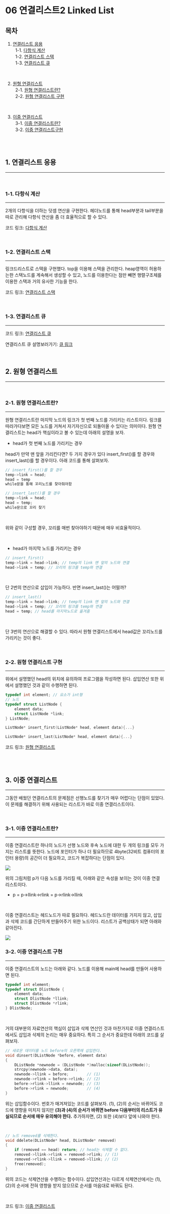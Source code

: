 # 06 연결리스트2 Linked List

## 목차

1. [연결리스트 응용](#1-연결리스트-응용) <br/>
   &nbsp; 1-1. [다항식 계산](#1-1-다항식-계산) <br/>
   &nbsp; 1-2. [연결리스트 스택](#1-2-연결리스트-스택) <br/>
   &nbsp; 1-3. [연결리스트 큐](#1-3-연결리스트-큐) <br/>

<br/>

2. [원형 연결리스트](#2-원형-연결리스트) <br/>
   &nbsp; 2-1. [원형 연결리스트란?](#2-1-원형-연결리스트란) <br/>
   &nbsp; 2-2. [원형 연결리스트 구현](#2-2-원형-연결리스트-구현) <br/>

<br/>

3. [이중 연결리스트](#3-이중-연결리스트) <br/>
   &nbsp; 3-1. [이중 연결리스트란?](#3-1-이중-연결리스트란) <br/>
   &nbsp; 3-2. [이중 연결리스트구현](#3-2-이중-연결리스트-구현) <br/>

<br/><br/>

## 1. 연결리스트 응용

<hr/>

<br/>

### 1-1. 다항식 계산

<hr/>

2개의 다항식을 더하는 덧셈 연산을 구현한다. 헤더노드를 통해 head부분과 tail부분을 따로 관리해 다항식 연산을 좀 더 효율적으로 할 수 있다.

코드 링크: [다항식 계산](https://github.com/pythonstrup/TIL/tree/main/Data-Structure/list/polynomial.c)

<br/>

### 1-2. 연결리스트 스택

<hr/>

링크드리스트로 스택을 구현했다. top을 이용해 스택을 관리한다. heap영역이 허용하는한 스택노드를 계속해서 생성할 수 있고, 노드를 이용한다는 점만 빼면 행렬구조체를 이용한 스택과 거의 유사한 기능을 한다.

코드 링크: [연결리스트 스택](https://github.com/pythonstrup/TIL/tree/main/Data-Structure/list/linkedstack.c)
<br/>

<br/>

### 1-3. 연결리스트 큐

<hr/>

코드 링크: [연결리스트 큐](https://github.com/pythonstrup/TIL/blob/main/Data-Structure/queue/linkedQueue.c)

연결리스트 큐 설명보러가기: [큐 링크](https://github.com/pythonstrup/TIL/blob/main/Data-Structure/04%20queue.md)

<br/>

## 2. 원형 연결리스트

<hr/>

<br/>

### 2-1. 원형 연결리스트란?

<hr/>

원형 연결리스트란 마지막 노드의 링크가 첫 번째 노드를 가리키는 리스트이다. 링크를 따라가다보면 모든 노드를 거쳐서 자기자신으로 되돌아올 수 있다는 의미이다. 원형 연결리스트는 head가 핵심이라고 볼 수 있는데 아래의 설명을 보자.

- head가 첫 번째 노드를 가리키는 경우

head가 만약 맨 앞을 가리킨다면? 두 가지 경우가 있다 insert_first()를 할 경우와 insert_last()를 할 경우이다. 아래 코드를 통해 살펴보자.

```c
// insert_first()를 할 경우
temp->link = head;
head = temp
while문을 통해 꼬리노드를 찾아줘야함
```

```c
// insert_last()를 할 경우
temp->link = head;
head = temp;
while문으로 꼬리 찾기
```

<br/>

위와 같이 구성할 경우, 꼬리를 매번 찾아야하기 때문에 매우 비효율적이다.

<br/>

- head가 마지막 노드를 가리키는 경우

```c
// insert_first()
temp->link = head->link; // temp의 link 맨 앞의 노드와 연결
head->link = temp; // 꼬리의 링크를 temp와 연결
```

<br/>

단 2번의 연산으로 삽입이 가능하다. 반면 insert_last()는 어떨까?

```c
// insert_last()
temp->link = head->link; // temp의 link 맨 앞의 노드와 연결
head->link = temp; // 꼬리의 링크를 temp와 연결
head = temp; // head를 마지막노드로 옮겨줌
```

<br/>

단 3번의 연산으로 해결할 수 있다. 따라서 원형 연결리스트에서 head값은 꼬리노드를 가리키는 것이 좋다.

<br/>

### 2-2. 원형 연결리스트 구현

<hr/>

위에서 설명했던 head의 위치에 유의하여 프로그램을 작성하면 된다. 삽입연산 또한 위에서 설명했던 것과 같이 수행하면 된다.

```c
typedef int element; // 요소가 int형
// 노드
typedef struct ListNode {
	element data;
	struct ListNode *link;
} ListNode;

ListNode* insert_first(ListNode* head, element data){...}

ListNode* insert_last(ListNode* head, element data){...}

```

코드 링크: [원형 연결리스트](https://github.com/pythonstrup/TIL/tree/main/Data-Structure/list/circularList.c)

<br/><br/>

## 3. 이중 연결리스트

<hr/>

그동안 배웠던 연결리스트의 문제점은 선행노드를 찾기가 매우 어렵다는 단점이 있었다. 이 문제를 해결하기 위해 사용되는 리스트가 바로 이중 연결리스트이다.

<br/>

### 3-1. 이중 연결리스트란?

<hr/>

이중 연결리스트란 하나의 노드가 선행 노드와 후속 노드에 대한 두 개의 링크를 모두 가지는 리스트를 뜻한다. 노드에 포인터가 하나 더 필요하므로 4byte(32비트 컴퓨터의 포인터 용량)의 공간이 더 필요하고, 코드가 복잡하다는 단점이 있다.

<img src="img/dlink.jpg">

위의 그림처럼 p가 다음 노드를 가리킬 때, 아래와 같은 속성을 보이는 것이 이중 연결 리스트이다.

- p = p->llink->rlink = p->rlink->llink

<br/>

이중 연결리스트는 헤드노드가 따로 필요하다. 헤드노드란 데이터를 가지지 않고, 삽입과 삭제 코드를 간단하게 만들어주기 위한 노드이다. 리스트가 공백상태가 되면 아래와 같아진다.

<img src="img/headnode.jpg">

<br/>

### 3-2. 이중 연결리스트 구현

<hr/>
이중 연결리스트의 노드는 아래와 같다. 노드를 이용해 main에 head를 만들어 사용하면 된다.

```c
typedef int element;
typedef struct DlistNode {
    element data;
    struct DlistNode *llink;
    struct DlistNode *rlink;
} DlistNode;
```

<br/>

거의 대부분의 자료연산의 핵심이 삽입과 삭제 연산인 것과 마찬가지로 이중 연결리스트에서도 삽입과 삭제의 논리는 매우 중요하다. 특히 그 순서가 중요한데 아래의 코드를 살펴보자.

```c
// 새로운 데이터를 노드 before의 오른쪽에 삽입한다.
void dinsert(DListNode *before, element data)
{
    DListNode *newnode = (DListNode *)malloc(sizeof(DListNode));
    strcpy(newnode->data, data);
    newnode->llink = before;        // (1)
    newnode->rlink = before->rlink; // (2)
    before->rlink->llink = newnode; // (3)
    before->rlink = newnode;        // (4)
}
```

위는 삽입함수이다. 번호가 매겨져있는 코드를 살펴보자. (1), (2)의 순서는 바뀌어도 코드에 영향을 미치지 않지만 **(3)과 (4)의 순서가 바뀌면 before 다음부터의 리스트가 유실되므로 순서에 매우 유의해야 한다.** 추가하자면, (2) 또한 (4)보다 앞에 나와야 한다.

<br/>

```c
// 노드 removed를 삭제한다.
void ddelete(DListNode* head, DListNode* removed)
{
    if (removed == head) return; // head는 삭제할 수 없다.
    removed->llink->rlink = removed->rlink; // (1)
    removed->rlink->llink = removed->llink; // (2)
    free(removed);
}
```

위의 코드는 삭제연산을 수행하는 함수이다. 삽입연산과는 다르게 삭제연산에서는 (1), (2)의 순서에 전혀 영향을 받지 않으므로 순서를 마음대로 바꿔도 된다.

<br/>

코드 링크: [이중 연결리스트](https://github.com/pythonstrup/TIL/tree/main/Data-Structure/list/doubleList.c)

<br/><br/>
